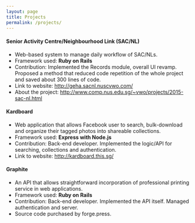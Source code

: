 ```yaml
---
layout: page
title: Projects
permalink: /projects/
---
```

#### Senior Activity Centre/Neighbourhood Link (SAC/NL)

- Web-based system to manage daily workflow of SAC/NLs.
- Framework used: **Ruby on Rails**
- Contribution: Implemented the Records module, overall UI revamp. Proposed a method that reduced code repetition of the whole project and saved about 300 lines of code.
- Link to website: <http://geha.sacnl.nuscvwo.com/>
- About the project: <http://www.comp.nus.edu.sg/~vwo/projects/2015-sac-nl.html>

#### Kardboard

- Web application that allows Facebook user to search, bulk-download and organize their tagged photos into shareable collections.
- Framework used: **Express with Node.js**
- Contribution: Back-end developer. Implemented the logic/API for searching, collections and
authentication.
- Link to website: <http://kardboard.this.sg/>

#### Graphite

- An API that allows straightforward incorporation of professional printing service in web applications.
- Framework used: **Ruby on Rails**
- Contribution: Back-end developer. Implemented the API itself. Managed authentication and server.
- Source code purchased by forge.press.
